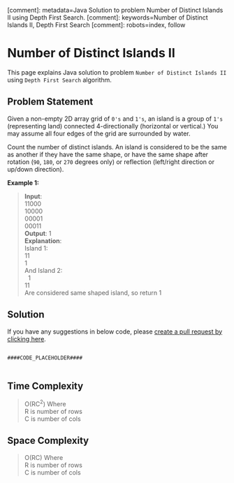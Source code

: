[comment]: metadata=Java Solution to problem Number of Distinct Islands II using Depth First Search.
[comment]: keywords=Number of Distinct Islands II, Depth First Search
[comment]: robots=index, follow


<h1>Number of Distinct Islands II</h1>
<p>
This page explains Java solution to problem <code class="inline">Number of Distinct Islands II</code> using <code class="inline">Depth First Search</code> algorithm.
</p>


<h2 class="heading">Problem Statement</h2>
<p>
Given a non-empty 2D array grid of <code class="inline">0's</code> and <code class="inline">1's</code>, an island is a group of <code class="inline">1's</code> (representing land) connected 4-directionally (horizontal or vertical.) You may assume all four edges of the grid are surrounded by water.
</p>
<p>
Count the number of distinct islands. An island is considered to be the same as another if they have the same shape, or have the same shape after rotation (<code class="inline">90</code>, <code class="inline">180</code>, or <code class="inline">270</code> degrees only) or reflection (left/right direction or up/down direction).
</p>

<b>Example 1:</b>
<blockquote>
<p>
<b>Input</b>: <br/>
11000<br />
10000<br />
00001<br />
00011<br />
<b>Output</b>: 1<br/>
<b>Explanation</b>: <br/>
Island 1: <br />
11<br />
1<br />
And Island 2: <br />
&nbsp;&nbsp;1<br />
11<br />
Are considered same shaped island, so return 1
</p>
</blockquote>

<h2 class="heading">Solution</h2>
If you have any suggestions in below code, please <a href="####LINK_PLACEHOLDER####" target="_blank" rel="noopener noreferrer" class="absolute">create a pull request by clicking here</a>.
<pre>
<code class="language-java">
####CODE_PLACEHOLDER####
</code>
</pre>


<h2 class="heading">Time Complexity</h2>
<blockquote>
<p>
O(RC<sup>2</sup>) Where <br />
R is number of rows <br />
C is number of cols
</p>
</blockquote>


<h2 class="heading">Space Complexity</h2>
<blockquote>
<p>
O(RC) Where <br />
R is number of rows <br />
C is number of cols
</p>
</blockquote>